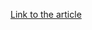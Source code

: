 [Link to the article](https://www.cisa.gov/news-events/alerts/2025/04/04/cisa-adds-one-vulnerability-kev-catalog)
